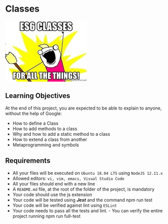 # Classes

<img src='es6_classes.jpeg' alt='es6 classes'>

## Learning Objectives
At the end of this project, you are expected to be able to explain to anyone, without the help of Google:

- How to define a Class
- How to add methods to a class
- Why and how to add a static method to a class
- How to extend a class from another
- Metaprogramming and symbols
## Requirements
- All your files will be executed on ```Ubuntu 18.04 LTS``` using `NodeJS 12.11.x`
- Allowed editors: `vi, vim, emacs, Visual Studio Code`
- All your files should end with a new line
- A `README.md` file, at the root of the folder of the project, is mandatory
- Your code should use the js extension
- Your code will be tested using **_Jest_** and the command npm run test
- Your code will be verified against lint using `ESLint`
- Your code needs to pass all the tests and lint. - You can verify the entire project running npm run full-test
